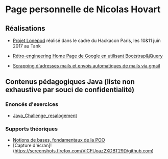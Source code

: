 # Page personnelle de Nicolas Hovart

## Réalisations

* [Projet Lonepod](https://NicolasHov.github.io/lonepod/#svg) réalisé dans le cadre du Hackacon Paris, les 10&11 juin 2017 au Tank

* [Rétro-engineering Home Page de Google en utilisant Bootstrap&jQuery](https://github.com/NicolasHov/home_page_google)

* [Scrapping d'adresses mails et envois automatiques de mails via gmail](https://github.com/NicolasHov/THPsemaine2/tree/master/Scrapping)
 
<!--* (Projet de création d'une application Web Java avec Spring Boot et Hibernate (techno front à déterminer)...) -->
<!--* (Création d'une interface ReactJS pour l'application Web Java -->
<!--Selon progression :-->
<!--* Création d'une page web de ressources HTML/CSS en ReactJS-->

## Contenus pédagogiques Java (liste non exhaustive par souci de confidentialité)

### Enoncés d'exercices

* [Java_Challenge_resalogement](https://github.com/simplonco/Java_Challenge_resalogement)

### Supports théoriques

* [Notions de bases, fondamentaux de la POO](https://github.com/simplonco/java-initiation)
* [Capture d'écran]!(https://screenshots.firefox.com/ViCFUoaz2XDBT29D/github.com) 
